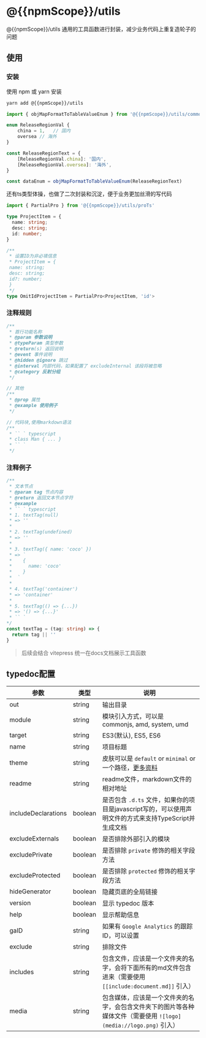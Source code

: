 # @{{npmScope}}/utils
@{{npmScope}}/utils 通用的工具函数进行封装，减少业务代码上重复造轮子的问题

## 使用

### 安装
使用 npm 或 yarn 安装
```bash
yarn add @{{npmScope}}/utils
```

```typescript
import { objMapFormatToTableValueEnum } from '@{{npmScope}}/utils/common';

enum ReleaseRegionVal {
	china = 1,   // 国内
	oversea // 海外
}

const ReleaseRegionText = {
	[ReleaseRegionVal.china]: '国内',
	[ReleaseRegionVal.oversea]: '海外',
}

const dataEnum = objMapFormatToTableValueEnum(ReleaseRegionText)
```

还有ts类型体操，也做了二次封装和沉淀，便于业务更加丝滑的写代码
```typescript
import { PartialPro } from '@{{npmScope}}/utils/proTs'

type ProjectItem = {
  name: string;
  desc: string;
  id: number;
}

/**
 * 设置ID为非必填信息
 * ProjectItem = {
 name: string;
 desc: string;
 id?: number;
 }
 */
type OmitIdProjectItem = PartialPro<ProjectItem, 'id'>

```


### 注释规则

```typescript
/**
 * 首行功能名称
 * @param 参数说明
 * @typeParam 类型参数
 * @return(s) 返回说明
 * @event 事件说明
 * @hidden @ignore 跳过
 * @interval 内部代码，如果配置了 excludeInternal 该段将被忽略
 * @category 反射分组
 */

// 其他
/**
 * @prop 属性
 * @example 使用例子
 */

// 代码块,使用markdown语法
/**
 * `` ` typescript
 * class Man { ... }
 * `` `
 */
```

### 注释例子

```typescript
/**
 * 文本节点
 * @param tag 节点内容
 * @return 返回文本节点字符
 * @example
 * `` ` typescript
 * 1. textTag(null)
 * => ''
 *
 * 2. textTag(undefined)
 * => ''
 *
 * 3. textTag({ name: 'coco' })
 * => `
 *    {
 *      name: 'coco'
 *    }
 *  `
 *
 * 4. textTag('container')
 * => 'container'
 *
 * 5. textTag(() => {...})
 * => '() => {...}'
 * `` `
*/
const textTag = (tag: string) => {
  return tag || ''
}

```
> 后续会结合 vitepress 统一在docs文档展示工具函数

## typedoc配置
| 参数                  | 类型      | 说明                                                                             |
|---------------------|---------|--------------------------------------------------------------------------------|
| out                 | string  | 输出目录                                                                           |
| module              | string  | 模块引入方式，可以是 commonjs, amd, system, umd                                          |
| target              | string  | ES3(默认), ES5, ES6                                                              |
| name                | string  | 项目标题                                                                           |
| theme               | string  | 皮肤可以是 `default` or `minimal` or 一个路径，[更多资料](http://typedoc.org/guides/themes/) |
| readme              | string  | readme文件，markdown文件的相对地址                                                       |
| includeDeclarations | boolean | 是否包含 `.d.ts` 文件，如果你的项目是javascript写的，可以使用声明文件的方式来支持TypeScript并生成文档              |
| excludeExternals    | boolean | 是否排除外部引入的模块                                                                    |
| excludePrivate      | boolean | 是否排除 `private` 修饰的相关字段方法                                                       |
| excludeProtected    | boolean | 是否排除 `protected` 修饰的相关字段方法                                                     |
| hideGenerator       | boolean | 隐藏页底的全局链接                                                                      |
| version             | boolean | 显示 typedoc 版本                                                                  |
| help                | boolean | 显示帮助信息                                                                         |
| gaID                | string  | 如果有 `Google Analytics` 的跟踪ID，可以设置                                              |
| exclude             | string  | 排除文件                                                                           |
| includes            | string  | 包含文件，应该是一个文件夹的名字，会将下面所有的md文件包含进来（需要使用 `[[include:document.md]]` 引入）            |
| media               | string  | 包含媒体，应该是一个文件夹的名字，会包含文件夹下的图片等各种媒体文件（需要使用 `![logo](media://logo.png)` 引入）        |
